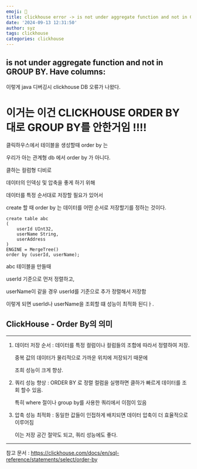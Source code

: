 ```yaml
---
emoji: 🚙
title: clickhouse error -> is not under aggregate function and not in GROUP BY. Have columns
date: '2024-09-13 12:31:50'
author: syz
tags: clickhouse
categories: clickhouse
---
```


## is not under aggregate function and not in GROUP BY. Have columns:

이렇게 java 디버깅시 clickhouse DB 오류가 나왔다.

# 이거는 이건 CLICKHOUSE ORDER BY 대로 GROUP BY를 안한거임 !!!!

클릭하우스에서 테이블을 생성할때 order by 는

우리가 아는 관계형 db 에서 order by 가 아니다.

클하는 컬럼형 디비로

데이터의 인덱싱 및 압축을 좋게 하기 위해 

데이터를 특정 순서대로 저장할 필요가 있어서

create 할 때 order by 는 데이터를 어떤 순서로 저장할기를 정하는 것이다.

```
create table abc 
(
    userId UInt32,
    userName String,
    userAddress
) 
ENGINE = MergeTree()
order by (userId, userName);
```

abc 테이블을 만들때

userId 기준으로 먼저 정렬하고, 

userName이 같을 경우 userId를 기준으로 추가 정렬해서 저장함

이렇게 되면 userId나 userName을 조회할 떄 성능이 최적화 된디ㅏ.

## ClickHouse - Order By의 의미 
---------------------------------------------------------------------------

1. 데이터 저장 순서 : 데이터를 특정 컬럼이나 컬럼들의 조합에 따라서 정렬하여 저장.

    중복 값의 데이터가 물리적으로 가까운 위치에 저장되기 때문에

    조희 성능이 크게 향상.

2. 쿼리 성능 향상 : ORDER BY 로 정렬 컬럼을 실행하면 클하가 빠르게 데이터를 조회 할수 있음.

    특히 where 절이나 group by를 사용한 쿼리에서 이점이 있음

3. 압축 성능 최적화 : 동일한 값들이 인접하게 배치되면 데이터 압축이 더 효율적으로 이루어짐

    이는 저장 공간 절약도 되고, 쿼리 성능에도 좋다.

---------------------------------------------------------------------------


참고 문서 : https://clickhouse.com/docs/en/sql-reference/statements/select/order-by